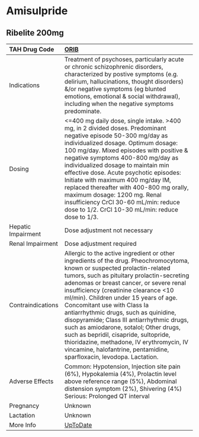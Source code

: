 # Amisulpride

## Ribelite 200mg

| TAH Drug Code      | [ORIB](https://www.tahsda.org.tw/drugs/hissearch.php?drug_code=ORIB)                                                                                                                                                                                                                                                                                                                                                                                                                                                                                                                                                               |
|:-------------------|:-----------------------------------------------------------------------------------------------------------------------------------------------------------------------------------------------------------------------------------------------------------------------------------------------------------------------------------------------------------------------------------------------------------------------------------------------------------------------------------------------------------------------------------------------------------------------------------------------------------------------------------|
| Indications        | Treatment of psychoses, particularly acute or chronic schizophrenic disorders, characterized by postive symptoms (e.g. delirium, hallucinations, thought disorders) &/or negative symptoms (eg blunted emotions, emotional & social withdrawal), including when the negative symptoms predominate.                                                                                                                                                                                                                                                                                                                                 |
| Dosing             | <=400 mg daily dose, single intake. >400 mg, in 2 divided doses. Predominant negative episode 50-300 mg/day as individualized dosage. Optimum dosage: 100 mg/day. Mixed episodes with positive & negative symptoms 400-800 mg/day as individualized dosage to maintain min effective dose. Acute psychotic episodes: Initiate with maximum 400 mg/day IM, replaced thereafter with 400-800 mg orally, maximum dosage: 1200 mg. Renal insufficiency CrCl 30-60 mL/min: reduce dose to 1/2. CrCl 10-30 mL/min: reduce dose to 1/3.                                                                                                   |
| Hepatic Impairment | Dose adjustment not necessary                                                                                                                                                                                                                                                                                                                                                                                                                                                                                                                                                                                                      |
| Renal Impairment   | Dose adjustment required                                                                                                                                                                                                                                                                                                                                                                                                                                                                                                                                                                                                           |
| Contraindications  | Allergic to the active ingredient or other ingredients of the drug. Pheochromocytoma, known or suspected prolactin-related tumors, such as pituitary prolactin-secreting adenomas or breast cancer, or severe renal insufficiency (creatinine clearance <10 ml/min). Children under 15 years of age. Concomitant use with Class Ia antiarrhythmic drugs, such as quinidine, disopyramide; Class III antiarrhythmic drugs, such as amiodarone, sotalol; Other drugs, such as bepridil, cisapride, sultopride, thioridazine, methadone, IV erythromycin, IV vincamine, halofantrine, pentamidine, sparfloxacin, levodopa. Lactation. |
| Adverse Effects    | Common: Hypotension, Injection site pain (6%), Hypokalemia (4%), Prolactin level above reference range (5%), Abdominal distension symptom (2%), Shivering (4%) Serious: Prolonged QT interval                                                                                                                                                                                                                                                                                                                                                                                                                                      |
| Pregnancy          | Unknown                                                                                                                                                                                                                                                                                                                                                                                                                                                                                                                                                                                                                            |
| Lactation          | Unknown                                                                                                                                                                                                                                                                                                                                                                                                                                                                                                                                                                                                                            |
| More Info          | [UpToDate](https://www.uptodate.com/contents/amisulpride-antipsychotic-oral-international-drug-information-concise)                                                                                                                                                                                                                                                                                                                                                                                                                                                                                                                |

